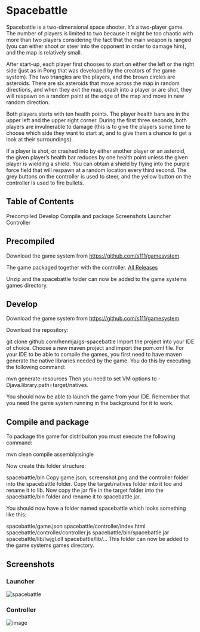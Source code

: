 # Spacebattle

Spacebattle is a two-dimensional space shooter. It’s a two-player game. The number of players is limited to two because it might be too chaotic with more than two players considering the fact that the main weapon is ranged (you can either shoot or steer into the opponent in order to damage him), and the map is relatively small.

After start-up, each player first chooses to start on either the left or the right side (just as in Pong that was developed by the creators of the game system). The two triangles are the players, and the brown circles are asteroids. There are six asteroids that move across the map in random directions, and when they exit the map, crash into a player or are shot, they will respawn on a random point at the edge of the map and move in new random direction. 

Both players starts with ten health points. The player health bars are in the upper left and the upper right corner. During the first three seconds, both players are invulnerable to damage (this is to give the players some time to choose which side they want to start at, and to give them a chance to get a look at their surroundings). 

If a player is shot, or crashed into by either another player or an asteroid, the given player’s health bar reduces by one health point unless the given player is wielding a shield. You can obtain a shield by flying into the purple force field that will respawn at a random location every third second.
The grey buttons on the controller is used to steer, and the yellow button on the controller is used to fire bullets.



## Table of Contents

Precompiled
Develop
Compile and package
Screenshots
Launcher
Controller

## Precompiled

Download the game system from https://github.com/s111/gamesystem.

The game packaged together with the controller.
[All Releases](https://github.com/henmja/gs-Spacebattle/releases/tag/Releasev1)

Unzip and the spacebattle folder can now be added to the game systems games directory.

## Develop

Download the game system from https://github.com/s111/gamesystem.

Download the repository:

git clone github.com/henmja/gs-spacebattle
Import the project into your IDE of choice. Choose a new maven project and import the pom.xml file. For your IDE to be able to compile the games, you first need to have maven generate the native libraries needed by the game. You do this by executing the following command:

mvn generate-resources
Then you need to set VM options to -Djava.library.path=target/natives.

You should now be able to launch the game from your IDE. Remember that you need the game system running in the background for it to work.

## Compile and package

To package the game for distribuiton you must execute the following command:

mvn clean compile assembly:single

Now create this folder structure:

spacebattle/bin
Copy game.json, screenshot.png and the controller folder into the spacebattle folder. Copy the target/natives folder into it too and rename it to lib. Now copy the jar file in the target folder into the spacebattle/bin folder and rename it to spacebattle.jar.

You should now have a folder named spacebattle which looks something like this:

spacebattle/game.json
spacebattle/controller/index.html
spacebattle/controller/controller.js
spacebattle/bin/spacebattle.jar
spacebattle/lib/lwjgl.dll
spacebattle/lib/...
This folder can now be added to the game systems games directory.

## Screenshots

### Launcher
![spacebattle](https://cloud.githubusercontent.com/assets/10501925/15156704/8cee5e30-16e8-11e6-8ec9-75016a80b6a5.png)
### Controller
![image](https://cloud.githubusercontent.com/assets/10501925/14319477/a688f810-fc11-11e5-8cdf-cf03239b919a.png)
